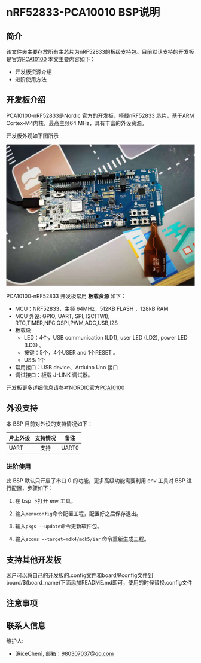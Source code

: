 # nRF52833-PCA10010 BSP说明

## 简介

该文件夹主要存放所有主芯片为nRF52833的板级支持包。目前默认支持的开发板是官方[PCA10100](https://www.nordicsemi.com/Products/Development-hardware/nRF52833-DK)
本文主要内容如下：

- 开发板资源介绍
- 进阶使用方法

## 开发板介绍

PCA10100-nRF52833是Nordic 官方的开发板，搭载nRF52833 芯片，基于ARM Cortex-M4内核，最高主频64 MHz，具有丰富的外设资源。

开发板外观如下图所示

![nrf52833](../docs/images/nrf52833.jpg)

PCA10100-nRF52833 开发板常用 **板载资源** 如下：

- MCU：NRF52833，主频 64MHz，512KB FLASH ，128kB RAM
- MCU 外设: GPIO, UART, SPI, I2C(TWI), RTC,TIMER,NFC,QSPI,PWM,ADC,USB,I2S
- 板载设
  - LED：4个，USB communication (LD1), user LED (LD2), power LED (LD3) 。
  - 按键：5个，4个USER and 1个RESET 。
  - USB:   1个
- 常用接口：USB device、Arduino Uno 接口
- 调试接口：板载 J-LINK 调试器。

开发板更多详细信息请参考NORDIC官方[PCA10100](https://www.nordicsemi.com/Products/Development-hardware/nRF52833-DK)



## 外设支持

本 BSP 目前对外设的支持情况如下：

| **片上外设** | **支持情况** |        **备注**        |
| :----------- | :----------: | :--------------------: |
| UART         |     支持     |         UART0          |



### 进阶使用

此 BSP 默认只开启了串口 0 的功能，更多高级功能需要利用 env 工具对 BSP 进行配置，步骤如下：

1. 在 bsp 下打开 env 工具。

2. 输入`menuconfig`命令配置工程，配置好之后保存退出。

3. 输入`pkgs --update`命令更新软件包。

4. 输入`scons --target=mdk4/mdk5/iar` 命令重新生成工程。



## 支持其他开发板

客户可以将自己的开发板的.config文件和board/Kconfig文件到board/$(board_name)下面添加README.md即可，使用的时候替换.config文件

## 注意事项

## 联系人信息

维护人:

-  [RiceChen], 邮箱：<980307037@qq.com>